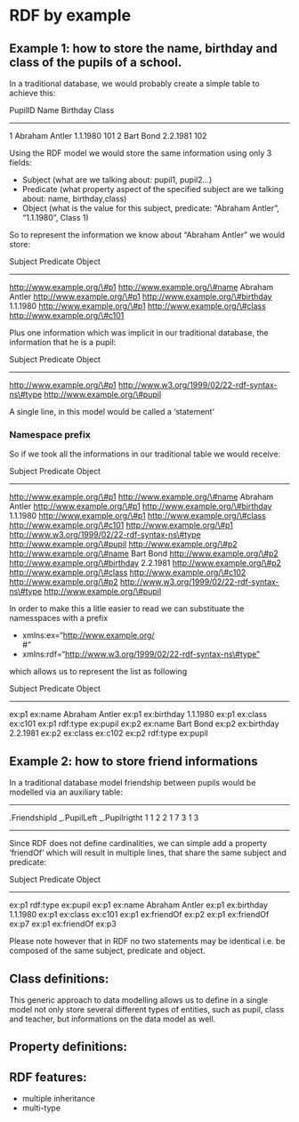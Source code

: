 <!--
created_at: '2013-05-31 09:53:44'
updated_at: '2013-05-31 12:11:48'
authors:
    - 'Jérôme Bogaerts'
tags: {  }
-->

RDF by example
==============



Example 1: how to store the **name**, **birthday** and **class** of the pupils of a school.
-------------------------------------------------------------------------------------------

In a traditional database, we would probably create a simple table to achieve this:

  PupilID   Name             Birthday   Class
  --------- ---------------- ---------- -------
  1         Abraham Antler   1.1.1980   101
  2         Bart Bond        2.2.1981   102

Using the RDF model we would store the same information using only 3 fields:

-   Subject (what are we talking about: pupil1, pupil2…)
-   Predicate (what property aspect of the specified subject are we talking about: name, birthday,class)
-   Object (what is the value for this subject, predicate: “Abraham Antler”, “1.1.1980”, Class 1)

So to represent the information we know about “Abraham Antler” we would store:

  Subject                       Predicate                           Object
  ----------------------------- ----------------------------------- -------------------------------
  http://www.example.org/\#p1   http://www.example.org/\#name       Abraham Antler
  http://www.example.org/\#p1   http://www.example.org/\#birthday   1.1.1980
  http://www.example.org/\#p1   http://www.example.org/\#class      http://www.example.org/\#c101

Plus one information which was implicit in our traditional database, the information that he is a pupil:

  Subject                       Predicate                                          Object
  ----------------------------- -------------------------------------------------- --------------------------------
  http://www.example.org/\#p1   http://www.w3.org/1999/02/22-rdf-syntax-ns\#type   http://www.example.org/\#pupil

A single line, in this model would be called a ‘statement’

### Namespace prefix

So if we took all the informations in our traditional table we would receive:

  Subject                       Predicate                                          Object
  ----------------------------- -------------------------------------------------- --------------------------------
  http://www.example.org/\#p1   http://www.example.org/\#name                      Abraham Antler
  http://www.example.org/\#p1   http://www.example.org/\#birthday                  1.1.1980
  http://www.example.org/\#p1   http://www.example.org/\#class                     http://www.example.org/\#c101
  http://www.example.org/\#p1   http://www.w3.org/1999/02/22-rdf-syntax-ns\#type   http://www.example.org/\#pupil
  http://www.example.org/\#p2   http://www.example.org/\#name                      Bart Bond
  http://www.example.org/\#p2   http://www.example.org/\#birthday                  2.2.1981
  http://www.example.org/\#p2   http://www.example.org/\#class                     http://www.example.org/\#c102
  http://www.example.org/\#p2   http://www.w3.org/1999/02/22-rdf-syntax-ns\#type   http://www.example.org/\#pupil

In order to make this a litle easier to read we can substituate the namesspaces with a prefix

-   xmlns:ex=“http://www.example.org/<br/>
#”
-   xmlns:rdf=“http://www.w3.org/1999/02/22-rdf-syntax-ns\#type”

which allows us to represent the list as following

  Subject   Predicate     Object
  --------- ------------- ----------------
  ex:p1     ex:name       Abraham Antler
  ex:p1     ex:birthday   1.1.1980
  ex:p1     ex:class      ex:c101
  ex:p1     rdf:type      ex:pupil
  ex:p2     ex:name       Bart Bond
  ex:p2     ex:birthday   2.2.1981
  ex:p2     ex:class      ex:c102
  ex:p2     rdf:type      ex:pupil

Example 2: how to store friend informations
-------------------------------------------

In a traditional database model friendship between pupils would be modelled via an auxiliary table:

  --------------- -------------- ----------------
  .FriendshipId   _.PupilLeft   _.Pupilrigtht
  1               1              2
  2               1              7
  3               1              3
  --------------- -------------- ----------------

Since RDF does not define cardinalities, we can simple add a property ‘friendOf’ which will result in multiple lines, that share the same subject and predicate:

  Subject   Predicate     Object
  --------- ------------- ----------------
  ex:p1     rdf:type      ex:pupil
  ex:p1     ex:name       Abraham Antler
  ex:p1     ex:birthday   1.1.1980
  ex:p1     ex:class      ex:c101
  ex:p1     ex:friendOf   ex:p2
  ex:p1     ex:friendOf   ex:p7
  ex:p1     ex:friendOf   ex:p3

Please note however that in RDF no two statements may be identical i.e. be composed of the same subject, predicate and object.

Class definitions:
------------------

This generic approach to data modelling allows us to define in a single model not only store several different types of entities, such as pupil, class and teacher, but informations on the data model as well.

Property definitions:
---------------------

RDF features:
-------------

-   multiple inheritance
-   multi-type


